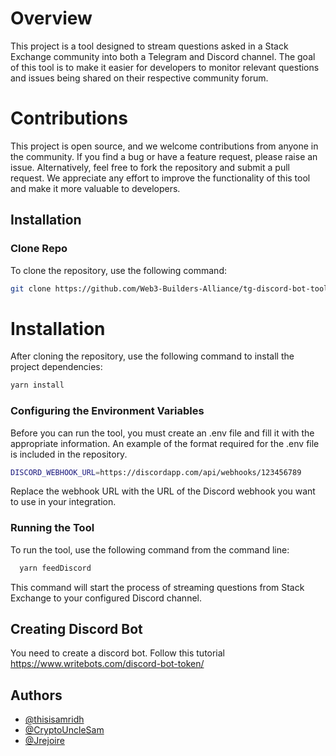 
# Overview

This project is a tool designed to stream questions asked in a Stack Exchange community into both a Telegram and Discord channel. The goal of this tool is to make it easier for developers to monitor relevant questions and issues being shared on their respective community forum.



# Contributions

This project is open source, and we welcome contributions from anyone in the community. If you find a bug or have a feature request, please raise an issue. Alternatively, feel free to fork the repository and submit a pull request. We appreciate any effort to improve the functionality of this tool and make it more valuable to developers.
## Installation

### Clone Repo

To clone the repository, use the following command:

```bash
git clone https://github.com/Web3-Builders-Alliance/tg-discord-bot-tool.git
```

# Installation

After cloning the repository, use the following command to install the project dependencies:

```bash
yarn install
```

### Configuring the Environment Variables

Before you can run the tool, you must create an .env file and fill it with the appropriate information. An example of the format required for the .env file is included in the repository.

```bash
DISCORD_WEBHOOK_URL=https://discordapp.com/api/webhooks/123456789
```

Replace the webhook URL with the URL of the Discord webhook you want to use in your integration.

### Running the Tool

To run the tool, use the following command from the command line:

```bash
  yarn feedDiscord
```

This command will start the process of streaming questions from Stack Exchange to your configured Discord channel.

## Creating Discord Bot

You need to create a discord bot. Follow this tutorial https://www.writebots.com/discord-bot-token/

  
## Authors

- [@thisisamridh](https://www.github.com/thisissamridh)
- [@CryptoUncleSam](https://github.com/CryptoUncleSam)
- [@Jrejoire](https://www.github.com/Jrejoire)

